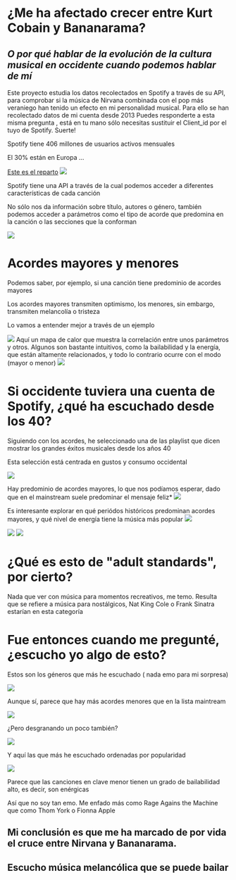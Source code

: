 <h1>¿Me ha afectado crecer entre Kurt Cobain y Bananarama?</h1>
<h2><i>O por qué hablar de la evolución de la cultura musical en occidente cuando podemos hablar de mí</i></h2>
Este proyecto estudia los datos recolectados en Spotify a través de su API, para comprobar si la música de Nirvana combinada con el pop más veraniego han tenido un efecto en mi personalidad musical. 
Para ello se han recolectado datos de mi cuenta desde 2013
Puedes responderte a esta misma pregunta , está en tu mano sólo necesitas sustituir el Client_id por el tuyo de Spotify. Suerte!

 <p>Spotify tiene 406 millones de usuarios activos mensuales </p>
      <p>El 30% están en Europa ...</p>
      <a href="https://es.statista.com/estadisticas/1118343/distribucion-de-usuarios-activos-mensuales-de-spotify-por-region/">Este es el reparto</a>           
      <image src="https://github.com/yporquenoahora/EDA/assets/1010236/5ab3bdbc-79b0-4dc1-a37b-8fb4904e2a49">
      <p>Spotify tiene una API a través de la cual podemos acceder a diferentes características de cada canción</p>
      <p>No sólo nos da información sobre título, autores o género, también podemos acceder a parámetros como el tipo de acorde que predomina en la canción o las secciones que la conforman</p>     
       <img src="https://github.com/yporquenoahora/EDA/assets/1010236/e1e1d776-3d8d-474a-b688-7f48cf15757c"/>
      <h1>Acordes mayores y menores</h1>
      <p>Podemos saber, por ejemplo, si una canción tiene predominio de acordes mayores</p>
      <p>Los acordes mayores transmiten optimismo, los menores, sin embargo, transmiten melancolía o tristeza</p>
      <p>Lo vamos a entender mejor a través de un ejemplo</p>       
      <image src="https://github.com/yporquenoahora/EDA/assets/1010236/9c4a1d10-7f1f-49ec-a21b-fe61b21ce5d7"/>
Aquí un mapa de calor que muestra la correlación entre unos parámetros y otros. 
Algunos son bastante intuitivos, como la bailabilidad y la energía, que están altamente relacionados, y todo lo contrario ocurre con el modo (mayor o menor)
<image src="https://github.com/yporquenoahora/EDA/assets/1010236/690500a8-7610-4f39-95d9-b81f545a314b"/>
<h1>Si occidente tuviera una cuenta de Spotify, ¿qué ha escuchado desde los 40?</h1>
<p>Siguiendo con los acordes, he seleccionado una de las playlist que dicen mostrar los grandes éxitos musicales desde los años 40

Esta selección está centrada en gustos y consumo occidental</p>
 <image src="https://github.com/yporquenoahora/EDA/assets/1010236/288d145d-df5f-475f-81c0-3d08df21ed4c"/>

Hay predominio de acordes mayores, lo que nos podíamos esperar, dado que en el mainstream suele predominar el mensaje feliz*
 <image src="https://github.com/yporquenoahora/EDA/assets/1010236/7f2058ea-1bb0-4b50-b5a4-829dfc55fe2f"/>

 Es interesante explorar en qué periódos históricos predominan acordes mayores, y qué nivel de energía tiene la música más popular
 <image src="https://github.com/yporquenoahora/EDA/assets/1010236/0a1c04b0-79d5-4bf0-80f8-fbdc401411f6"/>

 <image src="https://github.com/yporquenoahora/EDA/assets/1010236/4c5490b7-e6da-49a8-957a-cfea9e0d3fbb"/>


 <image src="https://github.com/yporquenoahora/EDA/assets/1010236/71c1c0c4-c8a3-429d-b17c-71db78e12f94"/>

 <h1>¿Qué es esto de "adult standards", por cierto?</h1>
 <p>Nada que ver con música para momentos recreativos, me temo. Resulta que se
refiere a música para nostálgicos, Nat King Cole o Frank Sinatra estarían en esta
categoría</p>

<h1>Fue entonces cuando me pregunté,
¿escucho yo algo de esto?</h1>
<p>Estos son los géneros que más he
escuchado ( nada emo para mi sorpresa)</p>


 <image src="https://github.com/yporquenoahora/EDA/assets/1010236/2be9854f-cd89-46bf-902d-82b0f9b03591"/>
 <p>Aunque sí, parece que hay más acordes menores que en la lista maintream</p>
 <image src="https://github.com/yporquenoahora/EDA/assets/1010236/a273b82f-ec24-4d27-a4be-42364f18313a"/>
 <p>¿Pero desgranando un poco también?</p>

 <image src="https://github.com/yporquenoahora/EDA/assets/1010236/c3c8ef68-8232-4342-9160-56f24ff01ff5"/>
 <p>Y aquí las que más
he escuchado
ordenadas por
popularidad</p>

 <image src="https://github.com/yporquenoahora/EDA/assets/1010236/e8ed9188-fcc1-4448-bc60-f8caa46e2b1d"/>

<p> Parece que las canciones en clave menor tienen un grado de bailabilidad
alto, es decir, son enérgicas</p>
<p>Así que no soy tan emo. Me enfado más como Rage Agains the Machine
que como Thom York o Fionna Apple</p>

<h2>Mi conclusión es que me ha marcado de por vida el cruce entre Nirvana y
Bananarama.</h2>
<h2>Escucho música melancólica que se puede bailar</h2>
